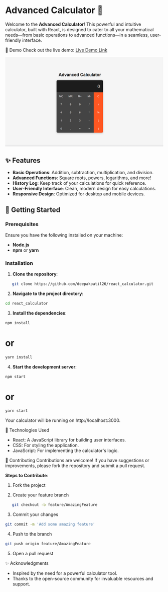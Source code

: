 # Advanced Calculator 🧮

Welcome to the **Advanced Calculator**! This powerful and intuitive calculator, built with React, is designed to cater to all your mathematical needs—from basic operations to advanced functions—in a seamless, user-friendly interface.

📱 Demo
Check out the live demo: [Live Demo Link](https://deepakpatil26.github.io/react_calculator)

![Calculator Screenshot](src/assets/sample.png) <!-- Replace with an actual screenshot -->

## ✨ Features

- **Basic Operations**: Addition, subtraction, multiplication, and division.
- **Advanced Functions**: Square roots, powers, logarithms, and more!
- **History Log**: Keep track of your calculations for quick reference.
- **User-Friendly Interface**: Clean, modern design for easy calculations.
- **Responsive Design**: Optimized for desktop and mobile devices.

## 🚀 Getting Started

### Prerequisites

Ensure you have the following installed on your machine:

- **Node.js**
- **npm** or **yarn**

### Installation

1. **Clone the repository**:

```bash
   git clone https://github.com/deepakpatil26/react_calculator.git
```

2. **Navigate to the project directory**:

```bash
cd react_calculator
```

3. **Install the dependencies**:

```bash
npm install
```

# or

```bash
yarn install
```

4. **Start the development server**:

```bash
npm start
```

# or

```bash
yarn start
```

Your calculator will be running on http://localhost:3000.

🎨 Technologies Used

- React: A JavaScript library for building user interfaces.
- CSS: For styling the application.
- JavaScript: For implementing the calculator's logic.

🤝 Contributing
Contributions are welcome! If you have suggestions or improvements, please fork the repository and submit a pull request.

**Steps to Contribute**:

1. Fork the project

2. Create your feature branch

```bash
   git checkout -b feature/AmazingFeature
```

3. Commit your changes

```bash
git commit -m 'Add some amazing feature'
```

4. Push to the branch

```bash
git push origin feature/AmazingFeature
```

5. Open a pull request

✨ Acknowledgments

- Inspired by the need for a powerful calculator tool.
- Thanks to the open-source community for invaluable resources and support.
